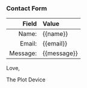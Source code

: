### Contact Form

| Field    | Value       |
| --------:|:----------- |
| Name:    | {{name}}    |
| Email:   | {{email}}   |
| Message: | {{message}} |

Love,

The Plot Device

